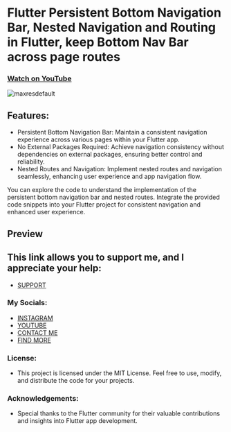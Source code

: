 # Flutter Persistent Bottom Navigation Bar, Nested Navigation and Routing in Flutter, keep Bottom Nav Bar across page routes
### [Watch on YouTube](youtu.be/ZqkVQ7TKJ2Y)
![maxresdefault](https://github.com/AmirBayat0/Flutter-Persistent-Bottom-Navigation-Bar-Nested-Routes/assets/91388754/8ba0e43d-5fca-4b92-b17c-c3fe7299038d)


## Features:
- Persistent Bottom Navigation Bar: Maintain a consistent navigation experience across various pages within your Flutter app.
- No External Packages Required: Achieve navigation consistency without dependencies on external packages, ensuring better control and reliability.
- Nested Routes and Navigation: Implement nested routes and navigation seamlessly, enhancing user experience and app navigation flow.

You can explore the code to understand the implementation of the persistent bottom navigation bar and nested routes.
Integrate the provided code snippets into your Flutter project for consistent navigation and enhanced user experience.
 
## Preview
 

## This link allows you to support me, and I appreciate your help:
* [SUPPORT](https://www.buymeacoffee.com/AmirBayat)

### My Socials:
* [INSTAGRAM](https://www.instagram.com/codewithflexz)
* [YOUTUBE]( https://www.youtube.com/c/ProgrammingWithFlexZ)
* [CONTACT ME](https://amirbayat.dev@gmail.com)
* [FIND MORE](https://zaap.bio/CodeWithFlexz)

### License:
* This project is licensed under the MIT License. Feel free to use, modify, and distribute the code for your projects.

### Acknowledgements:
- Special thanks to the Flutter community for their valuable contributions and insights into Flutter app development.

 
